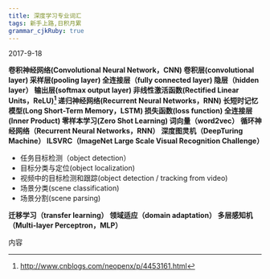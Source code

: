 ```yaml
---
title: 深度学习专业词汇 
tags: 新手上路,日积月累
grammar_cjkRuby: true
---
```

2017-9-18

**卷积神经网络(Convolutional Neural Network，CNN)
卷积层(convolutional layer)
采样层(pooling layer)
全连接层（fully connected layer) 
隐层（hidden layer）
输出层(softmax output layer)
非线性激活函数(Rectified Linear Units，ReLU)[^1x]
递归神经网络(Recurrent Neural Networks，RNN)
长短时记忆模型(Long Short-Term Memory，LSTM)
损失函数(loss function)
全连接层(Inner Product)
零样本学习(Zero Shot Learning)
词向量（word2vec）
循环神经网络（Recurrent Neural Networks，RNN）
深度图灵机（DeepTuring Machine）
 ILSVRC（ImageNet Large Scale Visual Recognition Challenge）**
* 任务目标检测（object detection） 
* 目标分类与定位(object localization)
*  视频中的目标检测和跟踪(object detection / tracking from video)
* 场景分类(scene classification)
* 场景分割(scene parsing)  

**迁移学习（transfer learning）
领域适应（domain adaptation）
多层感知机（Multi-layer Perceptron，MLP）**



内容
[^1x]: http://www.cnblogs.com/neopenx/p/4453161.html



